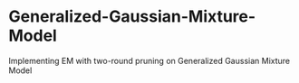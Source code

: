 # Generalized-Gaussian-Mixture-Model
Implementing EM with two-round pruning on Generalized Gaussian Mixture Model
